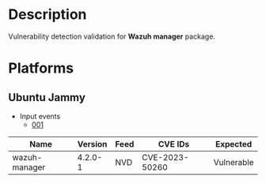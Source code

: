 # Description

Vulnerability detection validation for **Wazuh manager** package.

# Platforms

## Ubuntu Jammy

- Input events
  - [001](input_001.json)

| Name           | Version             | Feed      | CVE IDs       | Expected       |
|----------------|---------------------|-----------|---------------|----------------|
| wazuh-manager  | 4.2.0-1             | NVD       |CVE-2023-50260 | Vulnerable     |
